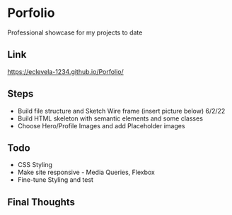 # Porfolio
Professional showcase for my projects to date

## Link

https://eclevela-1234.github.io/Porfolio/

## Steps
* Build file structure and Sketch Wire frame (insert picture below) 6/2/22
* Build HTML skeleton with semantic elements and some classes
* Choose Hero/Profile Images and add Placeholder images

## Todo
* CSS Styling
* Make site responsive - Media Queries, Flexbox
* Fine-tune Styling and test

## Final Thoughts
